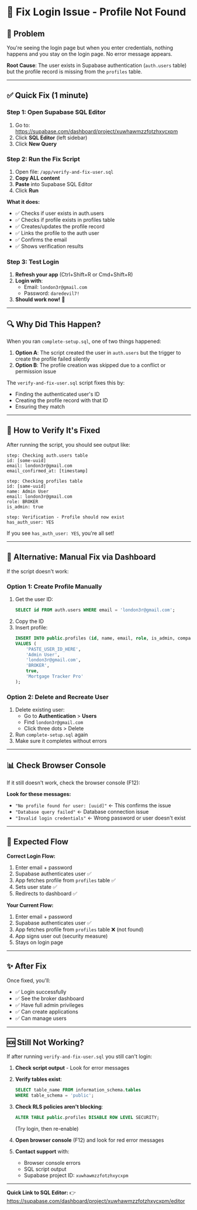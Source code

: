 # 🔧 Fix Login Issue - Profile Not Found

## 🐛 Problem

You're seeing the login page but when you enter credentials, nothing happens and you stay on the login page. No error message appears.

**Root Cause**: The user exists in Supabase authentication (`auth.users` table) but the profile record is missing from the `profiles` table.

---

## ✅ Quick Fix (1 minute)

### Step 1: Open Supabase SQL Editor

1. Go to: https://supabase.com/dashboard/project/xuwhawmzzfotzhxycxpm
2. Click **SQL Editor** (left sidebar)
3. Click **New Query**

### Step 2: Run the Fix Script

1. Open file: `/app/verify-and-fix-user.sql`
2. **Copy ALL content**
3. **Paste** into Supabase SQL Editor
4. Click **Run**

**What it does:**
- ✅ Checks if user exists in auth.users
- ✅ Checks if profile exists in profiles table
- ✅ Creates/updates the profile record
- ✅ Links the profile to the auth user
- ✅ Confirms the email
- ✅ Shows verification results

### Step 3: Test Login

1. **Refresh your app** (Ctrl+Shift+R or Cmd+Shift+R)
2. **Login with**:
   - Email: `london3r@gmail.com`
   - Password: `daredevil7!`
3. **Should work now!** 🎉

---

## 🔍 Why Did This Happen?

When you ran `complete-setup.sql`, one of two things happened:

1. **Option A**: The script created the user in `auth.users` but the trigger to create the profile failed silently
2. **Option B**: The profile creation was skipped due to a conflict or permission issue

The `verify-and-fix-user.sql` script fixes this by:
- Finding the authenticated user's ID
- Creating the profile record with that ID
- Ensuring they match

---

## 🧪 How to Verify It's Fixed

After running the script, you should see output like:

```
step: Checking auth.users table
id: [some-uuid]
email: london3r@gmail.com
email_confirmed_at: [timestamp]

step: Checking profiles table
id: [same-uuid]
name: Admin User
email: london3r@gmail.com
role: BROKER
is_admin: true

step: Verification - Profile should now exist
has_auth_user: YES
```

If you see `has_auth_user: YES`, you're all set!

---

## 🔧 Alternative: Manual Fix via Dashboard

If the script doesn't work:

### Option 1: Create Profile Manually

1. Get the user ID:
   ```sql
   SELECT id FROM auth.users WHERE email = 'london3r@gmail.com';
   ```
2. Copy the ID
3. Insert profile:
   ```sql
   INSERT INTO public.profiles (id, name, email, role, is_admin, company_name)
   VALUES (
       'PASTE_USER_ID_HERE',
       'Admin User',
       'london3r@gmail.com',
       'BROKER',
       true,
       'Mortgage Tracker Pro'
   );
   ```

### Option 2: Delete and Recreate User

1. Delete existing user:
   - Go to **Authentication** > **Users**
   - Find `london3r@gmail.com`
   - Click three dots > Delete
2. Run `complete-setup.sql` again
3. Make sure it completes without errors

---

## 📊 Check Browser Console

If it still doesn't work, check the browser console (F12):

**Look for these messages:**
- `"No profile found for user: [uuid]"` ← This confirms the issue
- `"Database query failed"` ← Database connection issue
- `"Invalid login credentials"` ← Wrong password or user doesn't exist

---

## 🎯 Expected Flow

**Correct Login Flow:**
1. Enter email + password
2. Supabase authenticates user ✅
3. App fetches profile from `profiles` table ✅
4. Sets user state ✅
5. Redirects to dashboard ✅

**Your Current Flow:**
1. Enter email + password
2. Supabase authenticates user ✅
3. App fetches profile from `profiles` table ❌ (not found)
4. App signs user out (security measure)
5. Stays on login page

---

## ✨ After Fix

Once fixed, you'll:
- ✅ Login successfully
- ✅ See the broker dashboard
- ✅ Have full admin privileges
- ✅ Can create applications
- ✅ Can manage users

---

## 🆘 Still Not Working?

If after running `verify-and-fix-user.sql` you still can't login:

1. **Check script output** - Look for error messages
2. **Verify tables exist**:
   ```sql
   SELECT table_name FROM information_schema.tables 
   WHERE table_schema = 'public';
   ```
3. **Check RLS policies aren't blocking**:
   ```sql
   ALTER TABLE public.profiles DISABLE ROW LEVEL SECURITY;
   ```
   (Try login, then re-enable)

4. **Open browser console** (F12) and look for red error messages

5. **Contact support** with:
   - Browser console errors
   - SQL script output
   - Supabase project ID: `xuwhawmzzfotzhxycxpm`

---

**Quick Link to SQL Editor:**
👉 https://supabase.com/dashboard/project/xuwhawmzzfotzhxycxpm/editor
